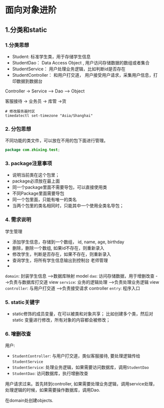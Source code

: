 # 面向对象进阶

## 1.分类和static

### 1.分类思想

+ Student: 标准学生类，用于存储学生信息
+ StudentDao： Data Access Object , 用户访问存储数据的数组或者集合
+ StudentService： 用户处理业务逻辑，比如判断id是否存在
+ StudentController： 和用户打交道， 用户接受用户请求，采集用户信息，打印数据到数据台

Controller ->  Service --> Dao --> Object

客服接待 ->     业务员 ->     库管 ->货

```shell
# 修改服务器时区
timedatectl set-timezone "Asia/Shanghai"
```

### 2. 分包思想

不同功能的类文件，可以放在不用的包下面进行管理。

```java
package com.zhixing.test;
```


### 3. package注意事项

+ 说明当前类在这个包里；
+ package必须放在最上面
+ 同一个package里面不需要导包，可以直接使用类
+ 不同Package里面需要导包
+ 同一个包里面，只能有唯一的类名
+ 当两个包里的类名相同时，只能其中一个使用全类名导包；


### 4. 需求说明

学生管理
+ 添加学生信息，存储到一个数组， id, name, age, birthday
+ 删除，删除一个数组, 如果id不存在，则重新录入
+ 修改学生，判断是否存在，如果不存在，则重新录入
+ 查询学生，将所有学生信息输出到控制台
老师管理 
+ 

`domain`: 封装学生信息 -->数据库映射  model 
`dao`: 访问存储数据，用于增删改查  -->负责与数据库打交道  view 
`service`: 业务的逻辑处理 -->负责处理业务逻辑  view
`controller`: 与用户打交道 -->负责接受请求 controller
`entry`: 程序入口


### 5. static关键字 

+ static修饰的成员变量，在可以被类和对象共享； 比如创建多个类，然后对static 变量进行修改，所有对象的内容都会被修改；


### 6. 增删改查



用户:

+ `StudentController`: 与用户打交道，类似客服接待, 要处理逻辑传给`StudentService` 
+ `StudentService`: 处理业务逻辑，如果需要访问数据库，调用`StudentDao`
+ `StudentDao`: 访问数据库，执行增删改查



用户请求过来。首先转到controller,  如果需要处理业务逻辑，调用service处理，处理逻辑的时候，如果需要操作数据库，调用Dao. 

在domain处创建objects. 
